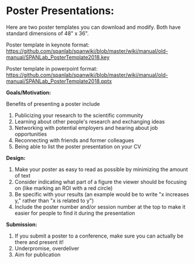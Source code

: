 # <b>Poster Presentations</b>: 

Here are two poster templates you can download and modify. Both have standard dimensions of 48" x 36". 

Poster template in keynote format: https://github.com/spanlab/spanwiki/blob/master/wiki/manual/old-manual/SPANLab_PosterTemplate2018.key

Poster template in powerpoint format: https://github.com/spanlab/spanwiki/blob/master/wiki/manual/old-manual/SPANLab_PosterTemplate2018.pptx

<b>Goals/Motivation:</b>

Benefits of presenting a poster include

1. Publicizing your research to the scientific community
2. Learning about other people's research and exchanging ideas
3. Networking with potential employers and hearing about job opportunities
4. Reconnecting with friends and former colleagues
5. Being able to list the poster presentation on your CV

<b>Design:</b> 

1. Make your poster as easy to read as possible by minimizing the amount of text
2. Consider indicating what part of a figure the viewer should be focusing on (like marking an ROI with a red circle)
3. Be specific with your results (an example would be to write "x increases y," rather than "x is related to y")
4. Include the poster number and/or session number at the top to make it easier for people to find it during the presentation

<b>Submission:</b>

1. If you submit a poster to a conference, make sure you can actually be there and present it!
2. Underpromise, overdeliver
3. Aim for publication


      
